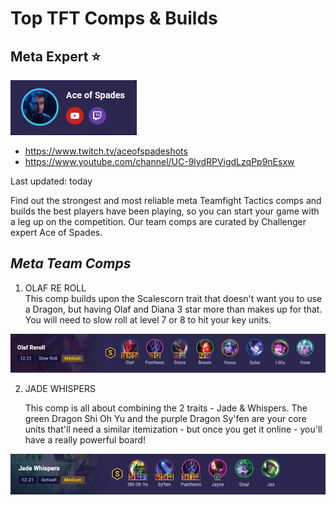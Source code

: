 # Top TFT Comps & Builds

## **Meta Expert** ⭐

![ace.png](ace.png)

- https://www.twitch.tv/aceofspadeshots
- https://www.youtube.com/channel/UC-9lydRPVigdLzqPp9nEsxw

Last updated: today

Find out the strongest and most reliable meta Teamfight Tactics comps and builds the best players have been playing, so you can start your game with a leg up on the competition. Our team comps are curated by Challenger expert Ace of Spades.

## *Meta Team Comps*
1. OLAF RE ROLL  
This comp builds upon the Scalescorn trait that doesn't want you to use a Dragon, but having Olaf and Diana 3 star more than makes up for that. You will need to slow roll at level 7 or 8 to hit your key units.

![](olafreroll.png)

2. JADE WHISPERS

   This comp is all about combining the 2 traits - Jade & Whispers. The green Dragon Shi Oh Yu and the purple Dragon Sy'fen are your core units that'll need a similar itemization - but once you get it online - you'll have a really powerful board!

 ![img.png](img.png)